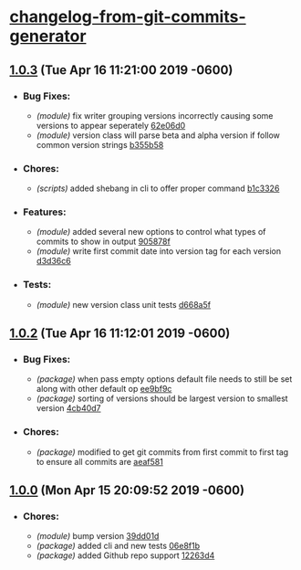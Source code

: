 # [changelog-from-git-commits-generator](https://github.com/simpert/changelog-from-git-commits-generator/blob/master/README.md)    


## [1.0.3](https://github.com/simpert/changelog-from-git-commits-generator/tags/1.0.3) (Tue Apr 16 11:21:00 2019 -0600) 

- ### Bug Fixes:
   - *(module)*  fix writer grouping versions incorrectly causing some versions to appear seperately [62e06d0](https://github.com/simpert/changelog-from-git-commits-generator/commit/62e06d076ac19222bfd8829809b294d5437f29ef)
   - *(module)*  version class will parse beta and alpha version if follow common version strings [b355b58](https://github.com/simpert/changelog-from-git-commits-generator/commit/b355b58a880aca170b761cf1dd41a595038c0111)


- ### Chores:
   - *(scripts)*  added shebang in cli to offer proper command [b1c3326](https://github.com/simpert/changelog-from-git-commits-generator/commit/b1c332660df6d6e554e8ab64d15e3865e7dfb134)


- ### Features:
   - *(module)*  added several new options to control what types of commits to show in output [905878f](https://github.com/simpert/changelog-from-git-commits-generator/commit/905878fde4e3eda1b3c7af1b69e7d8e185bee6b1)
   - *(module)*  write first commit date into version tag for each version [d3d36c6](https://github.com/simpert/changelog-from-git-commits-generator/commit/d3d36c665c98865420bd5393b5091522ae21c13f)


- ### Tests:
   - *(module)*  new version class unit tests [d668a5f](https://github.com/simpert/changelog-from-git-commits-generator/commit/d668a5f0368cafec2c16ee760f3e97a8717ad6e7)


## [1.0.2](https://github.com/simpert/changelog-from-git-commits-generator/tags/1.0.2) (Tue Apr 16 11:12:01 2019 -0600) 

- ### Bug Fixes:
   - *(package)*  when pass empty options default file needs to still be set along with other default op [ee9bf9c](https://github.com/simpert/changelog-from-git-commits-generator/commit/ee9bf9c463993cf1611d76663209be4efd4312f6)
   - *(package)*  sorting of versions should be largest version to smallest version [4cb40d7](https://github.com/simpert/changelog-from-git-commits-generator/commit/4cb40d7647a99dbf354051b988ddad8a25fd40f9)


- ### Chores:
   - *(package)*  modified to get git commits from first commit to first tag to ensure all commits are [aeaf581](https://github.com/simpert/changelog-from-git-commits-generator/commit/aeaf581bb9fe1f44acc25d113a75ac2a298c99bf)


## [1.0.0](https://github.com/simpert/changelog-from-git-commits-generator/tags/1.0.0) (Mon Apr 15 20:09:52 2019 -0600) 

- ### Chores:
   - *(module)*  bump version [39dd01d](https://github.com/simpert/changelog-from-git-commits-generator/commit/39dd01d3b93fa59e882c8b5e4d0f58bc41f9d817)
   - *(package)*  added cli and new tests [06e8f1b](https://github.com/simpert/changelog-from-git-commits-generator/commit/06e8f1b118ff1863c675c7f8629ac198786fc27c)
   - *(package)*  added Github repo support [12263d4](https://github.com/simpert/changelog-from-git-commits-generator/commit/12263d4a562ea1d839532786bfdaa48fa1300b82)